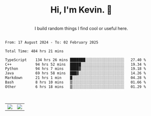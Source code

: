 <!--
**kevin-pek/kevin-pek** is a ✨ _special_ ✨ repository because its `README.md` (this file) appears on your GitHub profile.

Here are some ideas to get you started:

- 🔭 I’m currently working on ...
- 🌱 I’m currently learning ...
- 👯 I’m looking to collaborate on ...
- 🤔 I’m looking for help with ...
- 💬 Ask me about ...
- 📫 How to reach me: ...
- 😄 Pronouns: ...
- ⚡ Fun fact: ...
-->
<div align="center">
  <h1>Hi, I'm Kevin. 👋</h1>
  <br />
  I build random things I find cool or useful here.
</div>
<br />
<!--START_SECTION:waka-->

```txt
From: 17 August 2024 - To: 02 February 2025

Total Time: 484 hrs 21 mins

TypeScript    134 hrs 26 mins ███████░░░░░░░░░░░░░░░░░░   27.40 %
C++           94 hrs 52 mins  █████░░░░░░░░░░░░░░░░░░░░   19.34 %
Python        94 hrs 7 mins   ████▓░░░░░░░░░░░░░░░░░░░░   19.18 %
Java          69 hrs 58 mins  ███▓░░░░░░░░░░░░░░░░░░░░░   14.26 %
Markdown      21 hrs 1 min    █░░░░░░░░░░░░░░░░░░░░░░░░   04.28 %
Bash          8 hrs 10 mins   ▒░░░░░░░░░░░░░░░░░░░░░░░░   01.66 %
Other         6 hrs 18 mins   ▒░░░░░░░░░░░░░░░░░░░░░░░░   01.29 %
```

<!--END_SECTION:waka-->
<br />
<table width="100%">
  <tr>
    <td align="left" width="50%">
      <img src="https://github-readme-stats-kevin-pek.vercel.app/api?username=kevin-pek&include_all_commits=true&count_private=true&theme=rose_pine" />
    </td>
    <td align="right" width="50%">
      <img src="https://github-readme-stats-kevin-pek.vercel.app/api/top-langs?username=kevin-pek&langs_count=10&hide_progress=true&theme=rose_pine" />
    </td>
  </tr>
</table>
